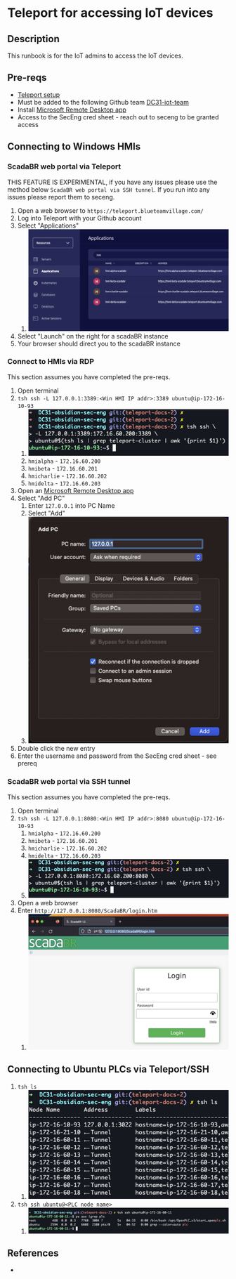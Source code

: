 # Teleport for accessing IoT devices
## Description
This runbook is for the IoT admins to access the IoT devices.

## Pre-reqs
* [Teleport setup](docs/teleport_setup_login_runbook.md)
* Must be added to the following Github team [DC31-iot-team](https://github.com/orgs/blueteamvillage/teams/dc31-iot-team/members)
* Install [Microsoft Remote Desktop app](https://www.microsoft.com/store/apps/9wzdncrfj3ps)
* Access to the SecEng cred sheet - reach out to seceng to be granted access

## Connecting to Windows HMIs

### ScadaBR web portal via Teleport
THIS FEATURE IS EXPERIMENTAL, if you have any issues please use the method below `ScadaBR web portal via SSH tunnel`. If you run into any issues please report them to seceng.

1. Open a web browser to `https://teleport.blueteamvillage.com/`
1. Log into Teleport with your Github account
1. Select "Applications"
    1. ![teleport_app_scadabr](../.img/teleport_app_scadabr.png)
1. Select "Launch" on the right for a scadaBR instance
1. Your browser should direct you to the scadaBR instance


### Connect to HMIs via RDP
This section assumes you have completed the pre-reqs.

1. Open terminal
1. `tsh ssh -L 127.0.0.1:3389:<Win HMI IP addr>:3389 ubuntu@ip-172-16-10-93`
    1. ![teleport_ssh_tunnel_rdp](../.img/teleport_ssh_tunnel_rdp.png)
    1. `hmialpha` - `172.16.60.200`
    1. `hmibeta` - `172.16.60.201`
    1. `hmicharlie` - `172.16.60.202`
    1. `hmidelta` - `172.16.60.203`
1. Open an [Microsoft Remote Desktop app](https://www.microsoft.com/store/apps/9wzdncrfj3ps)
1. Select "Add PC"
    1. Enter `127.0.0.1` into PC Name
    1. Select "Add"
    1. ![remote_desktop_add_pc](../.img/remote_desktop_add_pc.png)
1. Double click the new entry
1. Enter the username and password from the SecEng cred sheet - see prereq


### ScadaBR web portal via SSH tunnel
This section assumes you have completed the pre-reqs.

1. Open terminal
1. `tsh ssh -L 127.0.0.1:8080:<Win HMI IP addr>:8080 ubuntu@ip-172-16-10-93`
    1. `hmialpha` - `172.16.60.200`
    1. `hmibeta` - `172.16.60.201`
    1. `hmicharlie` - `172.16.60.202`
    1. `hmidelta` - `172.16.60.203`
    1. ![teleport_ssh_tunnel_scadabr](../.img/teleport_ssh_tunnel_scadabr.png)
1. Open a web browser
1. Enter `http://127.0.0.1:8080/ScadaBR/login.htm`
    1. ![teleport_ssh_tunnel_webui](../.img/teleport_ssh_tunnel_webui.png)


## Connecting to Ubuntu PLCs via Teleport/SSH
1. `tsh ls`
    1. ![teleport_plc_ssh_ls](../.img/teleport_plc_ssh_ls.png)
1. `tsh ssh ubuntu@<PLC node name>`
    1. ![teleport_plc_ssh](../.img/teleport_plc_ssh.png)

## References
* []()
